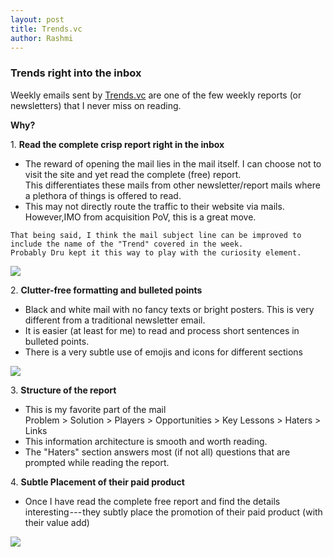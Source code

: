 ```yaml
---
layout: post
title: Trends.vc
author: Rashmi
---
```



 ### Trends right into the inbox
Weekly emails sent by [Trends.vc](https://trends.vc/trends-0030-audience-first-products/) are one of the few weekly reports (or newsletters) that I never miss on reading.

**Why?**

1\.  **Read the complete crisp report right in the inbox**

 -   The reward of opening the mail lies in the mail itself. I can choose not to visit the site and yet read the complete (free) report.\
    This differentiates these mails from other newsletter/report mails where a plethora of things is offered to read.
 -   This may not directly route the traffic to their website via mails. However,IMO from acquisition PoV, this is a great move.

    That being said, I think the mail subject line can be improved to include the name of the "Trend" covered in the week. 
    Probably Dru kept it this way to play with the curiosity element.

![](https://cdn-images-1.medium.com/max/800/1*coAX2EeY5ooxa_gxCbM1Bg.png)

   

2\. **Clutter-free formatting and bulleted points**

 -   Black and white mail with no fancy texts or bright posters. This is very different from a traditional newsletter email.
 -   It is easier (at least for me) to read and process short sentences in bulleted points.
 -   There is a very subtle use of emojis and icons for different sections

![](https://cdn-images-1.medium.com/max/800/1*KjLt_l6_Px-sjxp7OHFAjg.png)

3\. **Structure of the report**

 -   This is my favorite part of the mail\
    Problem > Solution > Players > Opportunities > Key Lessons > Haters > Links
 -   This information architecture is smooth and worth reading.
 -   The "Haters" section answers most (if not all) questions that are prompted while reading the report.

4\. **Subtle Placement of their paid product**

 -   Once I have read the complete free report and find the details interesting --- they subtly place the promotion of their paid product (with their value add)

![](https://cdn-images-1.medium.com/max/800/1*agpqijqIcFoN1O3kwBeZCA.png)